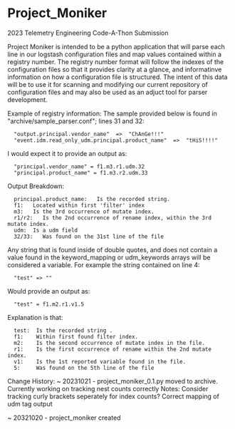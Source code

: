 # Project_Moniker
2023 Telemetry Engineering Code-A-Thon Submission

Project Moniker is intended to be a python application that will parse each line in our logstash configuration files and map values contained within a registry number. The registry number format will follow the indexes of the configuration files so that it provides clarity at a glance, and informatinve information on how a configuration file is structured. The intent of this data will be to use it for scanning and modifying our current repository of configuration files and may also be used as an adjuct tool for parser development.

Example of registry information:
  The sample provided below is found in "archive/sample_parser.conf"; lines 31 and 32:
  
      "output.principal.vendor_name"  =>  "ChAnGe!!!"
      "event.idm.read_only_udm.principal.product_name"  =>  "tHiS!!!!"
  
  I would expect it to provide an output as:
  
      "principal.vendor_name" = f1.m3.r1.udm.32
      "principal.product_name" = f1.m3.r2.udm.33
  
  Output Breakdown: 
      
      principal.product_name:   Is the recorded string.
      f1:   Located within first 'filter' index
      m3:   Is the 3rd occurrence of mutate index.
      r1/r2:   Is the 2nd occurrence of rename index, within the 3rd mutate index.
      udm:  Is a udm field
      32/33:   Was found on the 31st line of the file
  
  Any string that is found inside of double quotes, and does not contain a value found
  in the keyword_mapping or udm_keywords arrays will be considered a variable. 
  For example the string contained on line 4:
  
      "test" => ""
  
  Would provide an output as:
  
      "test" = f1.m2.r1.v1.5
  
  Explanation is that: 
  
      test:  Is the recorded string .
      f1:    Within first found filter index.
      m2:    Is the second occurrence of mutate index in the file.
      r1:    Is the first occurrence of rename within the 2nd mutate index.
      v1:    Is the 1st reported variable found in the file.
      5:     Was found on the 5th line of the file
  

Change History:
  ~ 20231021 - project_moniker_0.1.py moved to archive. Currently working on tracking nest
    counts correctly
    Notes: 
      Consider tracking curly brackets seperately for index counts?
      Correct mapping of udm tag output
      
  ~ 20321020 - project_moniker created
